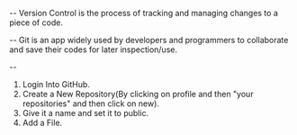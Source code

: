 -- Version Control is the process of tracking and managing changes to a piece of code. 

-- Git is an app widely used by developers and programmers to collaborate and save their codes for later inspection/use.

--
1. Login Into GitHub.
2. Create a New Repository(By clicking on profile and then "your repositories" and then click on new).
3. Give it a name and set it to public.
4. Add a File.
